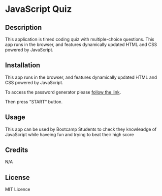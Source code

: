 # JavaScript Quiz

## Description

This application is  timed coding quiz with multiple-choice questions. This app runs in the browser, and features dynamically updated HTML and CSS powered by JavaScript.

## Installation

This app runs in the browser, and features dynamically updated HTML and CSS powered by JavaScript.

To access the password generator please [follow the link](https://porlowska.github.io/javascript-quiz/).

Then press "START" button.

## Usage

This app can be used by Bootcamp Students to check they knowleadge of JavaScript while haveing fun and trying to beat their high score

## Credits

N/A

## License

MIT Licence
